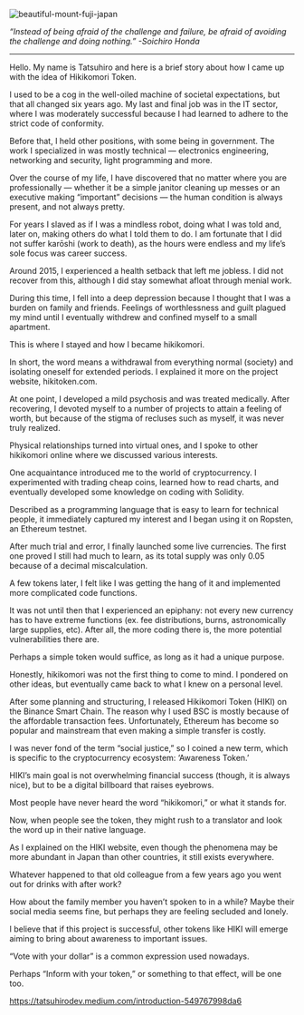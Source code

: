 ![beautiful-mount-fuji-japan](https://user-images.githubusercontent.com/88683766/131943771-5fcb6fdf-9a10-4319-a5d8-f9de63e85046.jpg)

_“Instead of being afraid of the challenge and failure, be afraid of avoiding the challenge and doing nothing.” -Soichiro Honda_

-----

Hello. My name is Tatsuhiro and here is a brief story about how I came up with the idea of Hikikomori Token.

I used to be a cog in the well-oiled machine of societal expectations, but that all changed six years ago. My last and final job was in the IT sector, where I was moderately successful because I had learned to adhere to the strict code of conformity.

Before that, I held other positions, with some being in government. The work I specialized in was mostly technical — electronics engineering, networking and security, light programming and more.

Over the course of my life, I have discovered that no matter where you are professionally — whether it be a simple janitor cleaning up messes or an executive making “important” decisions — the human condition is always present, and not always pretty.

For years I slaved as if I was a mindless robot, doing what I was told and, later on, making others do what I told them to do. I am fortunate that I did not suffer karōshi (work to death), as the hours were endless and my life’s sole focus was career success.

Around 2015, I experienced a health setback that left me jobless. I did not recover from this, although I did stay somewhat afloat through menial work.

During this time, I fell into a deep depression because I thought that I was a burden on family and friends. Feelings of worthlessness and guilt plagued my mind until I eventually withdrew and confined myself to a small apartment.

This is where I stayed and how I became hikikomori.

In short, the word means a withdrawal from everything normal (society) and isolating oneself for extended periods. I explained it more on the project website, hikitoken.com.

At one point, I developed a mild psychosis and was treated medically. After recovering, I devoted myself to a number of projects to attain a feeling of worth, but because of the stigma of recluses such as myself, it was never truly realized.

Physical relationships turned into virtual ones, and I spoke to other hikikomori online where we discussed various interests.

One acquaintance introduced me to the world of cryptocurrency. I experimented with trading cheap coins, learned how to read charts, and eventually developed some knowledge on coding with Solidity.

Described as a programming language that is easy to learn for technical people, it immediately captured my interest and I began using it on Ropsten, an Ethereum testnet.

After much trial and error, I finally launched some live currencies. The first one proved I still had much to learn, as its total supply was only 0.05 because of a decimal miscalculation.

A few tokens later, I felt like I was getting the hang of it and implemented more complicated code functions.

It was not until then that I experienced an epiphany: not every new currency has to have extreme functions (ex. fee distributions, burns, astronomically large supplies, etc). After all, the more coding there is, the more potential vulnerabilities there are.

Perhaps a simple token would suffice, as long as it had a unique purpose.

Honestly, hikikomori was not the first thing to come to mind. I pondered on other ideas, but eventually came back to what I knew on a personal level.

After some planning and structuring, I released Hikikomori Token (HIKI) on the Binance Smart Chain. The reason why I used BSC is mostly because of the affordable transaction fees. Unfortunately, Ethereum has become so popular and mainstream that even making a simple transfer is costly.

I was never fond of the term “social justice,” so I coined a new term, which is specific to the cryptocurrency ecosystem: ‘Awareness Token.’

HIKI’s main goal is not overwhelming financial success (though, it is always nice), but to be a digital billboard that raises eyebrows.

Most people have never heard the word “hikikomori,” or what it stands for.

Now, when people see the token, they might rush to a translator and look the word up in their native language.

As I explained on the HIKI website, even though the phenomena may be more abundant in Japan than other countries, it still exists everywhere.

Whatever happened to that old colleague from a few years ago you went out for drinks with after work?

How about the family member you haven’t spoken to in a while? Maybe their social media seems fine, but perhaps they are feeling secluded and lonely.

I believe that if this project is successful, other tokens like HIKI will emerge aiming to bring about awareness to important issues.

“Vote with your dollar” is a common expression used nowadays.

Perhaps “Inform with your token,” or something to that effect, will be one too.

https://tatsuhirodev.medium.com/introduction-549767998da6
